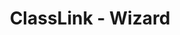 ---
title: ClassLink - Wizard
categories: projects
imagetitle: classlink-wizard-slideshow
img-preview: /assets/images/projects/classlink-wizard/classlink-wizard-slideshow/1.png
img-process: /assets/images/projects/classlink-wizard/process/1.png
research: ClassLink’s main application is OneClick, which essentially acts as a launch pad or dashboard for students, teachers, and administrators to quickly access their added applications by means of single-sign on.  I was tasked to redesign a start-up wizard to ease the process of onboarding new ClassLink users. I had to bear in mind that the design needs to be user-friendly to both children and adults.
process: The process took a couple of iterations before arriving at the final process. I initially used Figma to design the mock-ups, then moved to CodePen, and finally converting the project into an Angular 6 application. There are five steps--choosing a profile image, setting up password, enabling two-factor authentication, linking social accounts, and setting up other methods of signing on via QR code and facial recognition. The left side is a complete demarcation of the process. Therefore, the user can easily see the current progress of their profile setup.
---